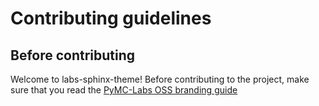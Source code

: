 # Contributing guidelines

## Before contributing

Welcome to labs-sphinx-theme! Before contributing to the project,
make sure that you read the [PyMC-Labs OSS branding guide](https://github.com/pymc-labs/brand/blob/main/OSS_brand.md)
